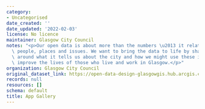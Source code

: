 ```yaml
---
category:
- Uncategorised
date_created: ''
date_updated: '2022-02-03'
license: No licence
maintainer: Glasgow City Council
notes: "<p>Our open data is about more than the numbers \u2013 it relates to real\
  \ people, places and issues. We want to bring the data to life by sharing some stories\
  \ around what it tells us about the city and how we might use these insights to\
  \ improve the lives of those who live and work in Glasgow.</p>"
organization: Glasgow City Council
original_dataset_link: https://open-data-design-glasgowgis.hub.arcgis.com/pages/GlasgowGIS::app-gallery-1
records: null
resources: []
schema: default
title: App Gallery
---
```

